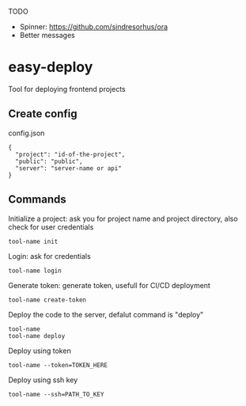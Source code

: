 TODO

* Spinner: https://github.com/sindresorhus/ora
* Better messages

# easy-deploy

Tool for deploying frontend projects

## Create config

config.json

```
{
  "project": "id-of-the-project",
  "public": "public",
  "server": "server-name or api"
}
```

## Commands

Initialize a project: ask you for project name and project directory, also check for user credentials

```
tool-name init
```

Login: ask for credentials

```
tool-name login
```

Generate token: generate token, usefull for CI/CD deployment

```
tool-name create-token
```

Deploy the code to the server, defalut command is "deploy"

```
tool-name
tool-name deploy
```

Deploy using token

```
tool-name --token=TOKEN_HERE
```

Deploy using ssh key

```
tool-name --ssh=PATH_TO_KEY
```
